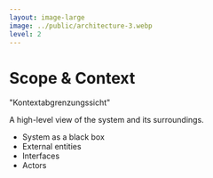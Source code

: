 ```yaml
---
layout: image-large
image: ../public/architecture-3.webp
level: 2
---
```


# Scope & Context

"Kontextabgrenzungssicht"

A high-level view of the system and its surroundings.

<ul grid="~ cols-2" mb-8>
  <li v-click>System as a <span class="text-indigo-400">black box</span></li>
  <li v-click>External entities</li>
  <li v-click>Interfaces</li>
  <li v-click>Actors</li>
</ul>

<LightOrDark>
  <template #light>
    <inline-svg src="../public/context.svg" class="min-w-[400px] w-1/2 mx-auto ml-12" />
  </template>
  <template #dark>
    <inline-svg src="../public/context.svg" class="min-w-[400px] w-1/2 mx-auto ml-12 text-white" />
  </template>
</LightOrDark>
